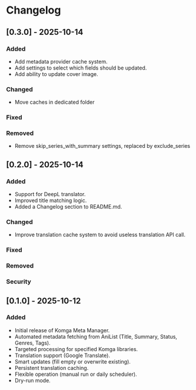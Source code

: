 # Changelog

## [0.3.0] - 2025-10-14

### Added
- Add metadata provider cache system.
- Add settings to select which fields should be updated.
- Add ability to update cover image.

### Changed
- Move caches in dedicated folder

### Fixed

### Removed
- Remove skip_series_with_summary settings, replaced by exclude_series


## [0.2.0] - 2025-10-14

### Added
- Support for DeepL translator.
- Improved title matching logic.
- Added a Changelog section to README.md.

### Changed
- Improve translation cache system to avoid useless translation API call.

### Fixed

### Removed

### Security

## [0.1.0] - 2025-10-12

### Added
- Initial release of Komga Meta Manager.
- Automated metadata fetching from AniList (Title, Summary, Status, Genres, Tags).
- Targeted processing for specified Komga libraries.
- Translation support (Google Translate).
- Smart updates (fill empty or overwrite existing).
- Persistent translation caching.
- Flexible operation (manual run or daily scheduler).
- Dry-run mode.
